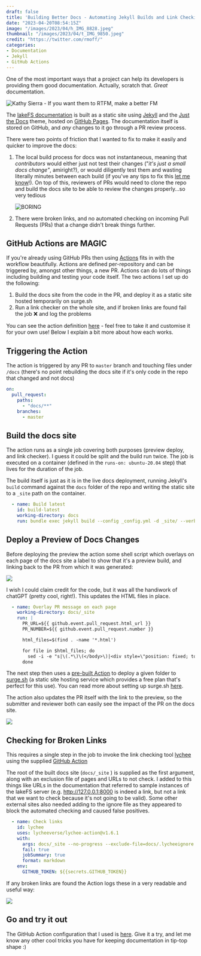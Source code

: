 ```yaml
---
draft: false
title: 'Building Better Docs - Automating Jekyll Builds and Link Checking for PRs'
date: "2023-04-20T08:54:15Z"
image: "/images/2023/04/h_IMG_8828.jpeg"
thumbnail: "/images/2023/04/t_IMG_9850.jpeg"
credit: "https://twitter.com/rmoff/"
categories:
- Documentation
- Jekyll
- GitHub Actions
---
```


One of the most important ways that a project can help its developers is providing them good documentation. Actually, scratch that. _Great_ documentation. 

<!--more-->

![Kathy Sierra - If you want them to RTFM, make a better FM](/images/2023/04/Pasted%20image%2020230419164830.png)

The [lakeFS documentation](https://docs.lakefs.io/) is built as a static site using [Jekyll](https://jekyllrb.com/) and the [Just the Docs](https://just-the-docs.github.io/just-the-docs/) theme, hosted on [GitHub Pages](https://pages.github.com/). The documentation itself is stored on GitHub, and _any_ changes to it go through a PR review process.

There were two points of friction that I wanted to fix to make it easily and quicker to improve the docs: 

1. The local build process for docs was not instantaneous, meaning that *contributors* would either just not test their changes ("*it's just a small docs change"*, amiright?), or would diligently test them and wasting literally minutes between each build (if you've any tips to fix this [let me know](https://github.com/treeverse/lakeFS/issues/5404)!). On top of this, reviewers of PRs would need to clone the repo and build the docs site to be able to review the changes properly…so very tedious 

   ![BORING](/images/2023/04/zzzzzzz-gif.gif)
2. There were broken links, and no automated checking on incoming Pull Requests (PRs) that a change didn't break things further.

## GitHub Actions are MAGIC

If you're already using GitHub PRs then using [Actions](https://docs.github.com/en/actions) fits in with the workflow beautifully. Actions are defined per-repository and can be triggered by, amongst other things, a new PR. Actions can do lots of things including building and testing your code itself. The two actions I set up do the following: 

1. Build the docs site from the code in the PR, and deploy it as a static site hosted temporarily on surge.sh
2. Run a link checker on the whole site, and if broken links are found fail the job ❌ and log the problems

You can see the action definition [here](https://github.com/treeverse/lakeFS/blob/master/.github/workflows/docs-pr.yaml) - feel free to take it and customise it for your own use! Below I explain a bit more about how each works. 

## Triggering the Action

The action is triggered by any PR to `master` branch and touching files under `/docs` (there's no point rebuilding the docs site if it's only code in the repo that changed and not docs)

```yaml
on:
  pull_request:
    paths:
      - "docs/**"
    branches:
      - master
```

## Build the docs site

The action runs as a single job covering both purposes (preview deploy, and link checker). I guess it could be split and the build run twice. The job is executed on a container (defined in the `runs-on: ubuntu-20.04` step) that lives for the duration of the job. 

The build itself is just as it is in the live docs deployment, running Jekyll's `build` command against the `docs` folder of the repo and writing the static site to a `_site` path on the container. 

```yaml
  - name: Build latest
	id: build-latest
	working-directory: docs
	run: bundle exec jekyll build --config _config.yml -d _site/ --verbose
```

## Deploy a Preview of Docs Changes

Before deploying the preview the action some shell script which overlays on each page of the docs site a label to show that it's a preview build, and linking back to the PR from which it was generated: 

![](/images/2023/04/CleanShot_2023-04-19_at_17.47.05.png)

I wish I could claim credit for the code, but it was all the handiwork of chatGPT (pretty cool, right!). This updates the HTML files in place. 

```yaml
  - name: Overlay PR message on each page
	working-directory: docs/_site
	run: |
	  PR_URL=${{ github.event.pull_request.html_url }}
	  PR_NUMBER=${{ github.event.pull_request.number }}

	  html_files=$(find . -name '*.html')

	  for file in $html_files; do
		sed -i -e "s|\(.*\)\(</body>\)|<div style=\"position: fixed; top: 5px; left: 5px; padding: 3px; background-color: #e8ac07; font-weight: bold; z-index: 9999; box-shadow: 0 0 10px rgba(0,0,0,0.5);\">ℹ️ This is a preview of PR <a href=\"$PR_URL\" style=\"color: black;\">#$PR_NUMBER</a></div>\n\1\2|" $file
	  done
```

The next step then uses a [pre-built Action](https://github.com/afc163/surge-preview) to deploy a given folder to [surge.sh](https://surge.sh/) (a static site hosting service which provides a free plan that's perfect for this use). You can read more about setting up surge.sh [here](/2022/04/06/using-github-actions-to-build-automagic-hugo-previews-of-draft-articles/#_setting_up_an_account_on_surge_sh).

The action also updates the PR itself with the link to the preview, so the submitter and reviewer both can easily see the impact of the PR on the docs site. 

![](/images/2023/04/CleanShot_2023-04-19_at_17.51.29.png)

## Checking for Broken Links

This requires a single step in the job to invoke the link checking tool [lychee](https://lychee.cli.rs/) using the supplied [GitHub Action](https://github.com/lycheeverse/lychee-action)

The root of the built docs site (`docs/_site` ) is supplied as the first argument, along with an exclusion file of pages and URLs to not check. I added to this things like URLs in the documentation that referred to sample instances of the lakeFS server (e.g. http://127.0.0.1:8000 is indeed a link, but not a link that we want to check because it's not going to be valid). Some other external sites also needed adding to the ignore file as they appeared to block the automated checking and caused false positives. 

```yaml
  - name: Check links
	id: lychee
	uses: lycheeverse/lychee-action@v1.6.1
	with:
	  args: docs/_site --no-progress --exclude-file=docs/.lycheeignore
	  fail: true
	  jobSummary: true
	  format: markdown
	env:
	  GITHUB_TOKEN: ${{secrets.GITHUB_TOKEN}}
```

If any broken links are found the Action logs these in a very readable and useful way: 

![](/images/2023/04/CleanShot_2023-04-19_at_17.58.16.png)

## Go and try it out

The GitHub Action configuration that I used is [here](https://github.com/treeverse/lakeFS/blob/master/.github/workflows/docs-pr.yaml). Give it a try, and let me know any other cool tricks you have for keeping documentation in tip-top shape :) 
